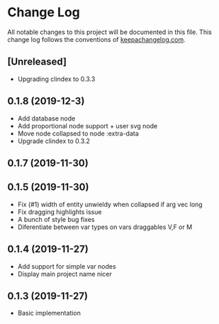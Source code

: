 # Change Log
All notable changes to this project will be documented in this file. This change log follows the conventions of [keepachangelog.com](http://keepachangelog.com/).

## [Unreleased]

- Upgrading clindex to 0.3.3

## 0.1.8 (2019-12-3)

- Add database node
- Add proportional node support + user svg node
- Move node collapsed to node :extra-data
- Upgrade clindex to 0.3.2

## 0.1.7 (2019-11-30)

## 0.1.5 (2019-11-30)

- Fix (#1) width of entity unwieldy when collapsed if arg vec long
- Fix dragging highlights issue
- A bunch of style bug fixes
- Diferentiate between var types on vars draggables V,F or M

## 0.1.4 (2019-11-27)

- Add support for simple var nodes
- Display main project name nicer

## 0.1.3 (2019-11-27)

- Basic implementation
